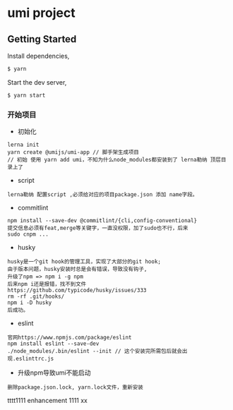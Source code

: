 # umi project

## Getting Started

Install dependencies,

```bash
$ yarn
```

Start the dev server,

```bash
$ yarn start
```

### 开始项目
- 初始化
```
lerna init
yarn create @umijs/umi-app // 脚手架生成项目
// 初始 使用 yarn add umi，不知为什么node_modules都安装到了 lerna勒纳 顶层目录上了
```
- script
```
lerna勒纳 配置script ,必须给对应的项目package.json 添加 name字段。
```

- commitlint
```
npm install --save-dev @commitlint/{cli,config-conventional}
提交信息必须有feat,merge等关键字，一直没权限，加了sudo也不行，后来
sudo cnpm ...
```
- husky
```
husky是一个git hook的管理工具，实现了大部分的git hook;
由于版本问题，husky安装时总是会有错误，导致没有钩子,
升级了npm => npm i -g npm 
后来npm i还是报错，找不到文件
https://github.com/typicode/husky/issues/333
rm -rf .git/hooks/
npm i -D husky
后成功。
```
- eslint
```
官网https://www.npmjs.com/package/eslint
npm install eslint --save-dev
./node_modules/.bin/eslint --init // 这个安装完所需包后就会出现.eslinttrc.js 
```
- 升级npm导致umi不能启动
```
删除package.json.lock, yarn.lock文件，重新安装
```

tttt1111  enhancement 1111  xx